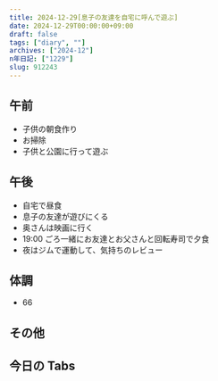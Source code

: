 ```yaml
---
title: 2024-12-29[息子の友達を自宅に呼んで遊ぶ]
date: 2024-12-29T00:00:00+09:00
draft: false
tags: ["diary", ""]
archives: ["2024-12"]
n年日記: ["1229"]
slug: 912243
---
```


## 午前

- 子供の朝食作り
- お掃除
- 子供と公園に行って遊ぶ

## 午後

- 自宅で昼食
- 息子の友達が遊びにくる
- 奥さんは映画に行く
- 19:00 ごろ一緒にお友達とお父さんと回転寿司で夕食
- 夜はジムで運動して、気持ちのレビュー

## 体調

- 66

## その他

## 今日の Tabs
